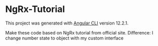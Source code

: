 # NgRx-Tutorial

This project was generated with [Angular CLI](https://github.com/angular/angular-cli) version 12.2.1.

Make these code based on NgRx tutorial from official site.
Difference: I change number state to object with my custom interface
